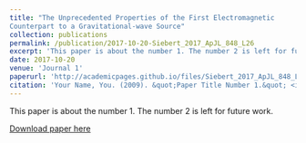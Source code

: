 ```yaml
---
title: "The Unprecedented Properties of the First Electromagnetic
Counterpart to a Gravitational-wave Source"
collection: publications
permalink: /publication/2017-10-20-Siebert_2017_ApJL_848_L26
excerpt: 'This paper is about the number 1. The number 2 is left for future work.'
date: 2017-10-20
venue: 'Journal 1'
paperurl: 'http://academicpages.github.io/files/Siebert_2017_ApJL_848_L26.pdf'
citation: 'Your Name, You. (2009). &quot;Paper Title Number 1.&quot; <i>Journal 1</i>. 1(1).'
---
```

This paper is about the number 1. The number 2 is left for future work.

[Download paper here](http://academicpages.github.io/files/Siebert_2017_ApJL_848_L26.pdf)